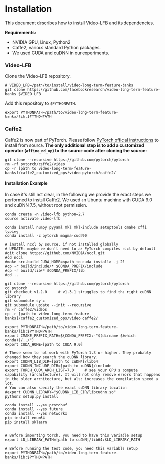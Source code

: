 # Installation

This document describes how to install Video-LFB and its dependencies.

**Requirements:**

- NVIDIA GPU, Linux, Python2
- Caffe2, various standard Python packages.
- We used CUDA and cuDNN in our experiments.

### Video-LFB
Clone the Video-LFB repository.
```
# VIDEO_LFB=/path/to/install/video-long-term-feature-banks
git clone https://github.com/facebookresearch/video-long-term-feature-banks $VIDEO_LFB
```

Add this repository to `$PYTHONPATH`.
```Shell
export PYTHONPATH=/path/to/video-long-term-feature-banks/lib:$PYTHONPATH
```

### Caffe2
Caffe2 is now part of PyTorch.
Please follow [PyTorch official instructions](https://github.com/pytorch/pytorch#from-source) to install from source.
**The only additional step is to add a customized operator (`affine_nd_op`) to the source code after cloning the source:**
```Shell
git clone --recursive https://github.com/pytorch/pytorch
rm -rf pytorch/caffe2/video
cp -r [path to video-long-term-feature-banks]/caffe2_customized_ops/video pytorch/caffe2/
```

#### Installation Example

In case it's still not clear,
in the following we provide the exact steps we performed to install Caffe2.
We used an Ubuntu machine with CUDA 9.0 and cuDNN 7.5,
without root permission.

```Shell
conda create -n video-lfb python=2.7
source activate video-lfb

conda install numpy pyyaml mkl mkl-include setuptools cmake cffi typing
conda install -c pytorch magma-cuda90

# install nccl by source, if not installed globally
# UPDATE: maybe we don't need to as PyTorch compiles nccl by default
#git clone https://github.com/NVIDIA/nccl.git
#cd nccl
#make src.build CUDA_HOME=<path to cuda install> -j 20
#cp -r build/include/* $CONDA_PREFIX/include
#cp -r build/lib/* $CONDA_PREFIX/lib
#cd ..

git clone --recursive https://github.com/pytorch/pytorch
cd pytorch
git checkout v1.2.0		# v1.3.1 struggles to find the right cuDNN library
git submodule sync
git submodule update --init --recursive
rm -r caffe2/videos
cp -r [path to video-long-term-feature-banks]/caffe2_customized_ops/video caffe2/

export PYTHONPATH=/path/to/video-long-term-feature-banks/lib:$PYTHONPATH
export CMAKE_PREFIX_PATH=${CONDA_PREFIX:-"$(dirname $(which conda))/../"}
export CUDA_HOME=[path to CUDA 9.0]

# These seem to not work with PyTorch 1.3 or higher. They probably changed how they search the cuDNN library.
export CUDNN_LIB_DIR=[path to cuDNN]/lib64
export CUDNN_INCLUDE_DIR=[path to cuDNN]/include
export TORCH_CUDA_ARCH_LIST=7.0		# see your GPU's compute capability (architecture). It will not only remove errors that happens in the older architecture, but also increases the compilation speed a lot.
# You can also specify the exact cuDNN library location
#export CUDNN_LIBRARY="$CUDNN_LIB_DIR/libcudnn.so"
python2 setup.py install

conda install --yes protobuf
conda install --yes future
conda install --yes networkx
pip install enum34
pip install sklearn


# Before importing torch, you need to have this variable setup
export LD_LIBRARY_PATH=[path to cuDNN]/lib64:$LD_LIBRARY_PATH

# Before running the test code, you need this variable setup
export PYTHONPATH=/path/to/video-long-term-feature-banks/lib:$PYTHONPATH
```
